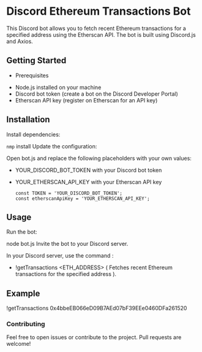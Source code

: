 # Discord Ethereum Transactions Bot

This Discord bot allows you to fetch recent Ethereum transactions for a specified address using the Etherscan API. The bot is built using Discord.js and Axios.

## Getting Started

- Prerequisites

* Node.js installed on your machine
* Discord bot token (create a bot on the Discord Developer Portal)
* Etherscan API key (register on Etherscan for an API key)
 
## Installation

Install dependencies:

`nmp` install
Update the configuration:

Open bot.js and replace the following placeholders with your own values:


   - YOUR_DISCORD_BOT_TOKEN with your Discord bot token
   - YOUR_ETHERSCAN_API_KEY with your Etherscan API key
      
         const TOKEN = 'YOUR_DISCORD_BOT_TOKEN';
         const etherscanApiKey = 'YOUR_ETHERSCAN_API_KEY';  

## Usage

Run the bot:

node bot.js
Invite the bot to your Discord server.

In your Discord server, use the command :
 - !getTransactions <ETH_ADDRESS>  ( Fetches recent Ethereum transactions for the specified address ).

## Example

!getTransactions 0x4bbeEB066eD09B7AEd07bF39EEe0460DFa261520

### Contributing

Feel free to open issues or contribute to the project. Pull requests are welcome!
